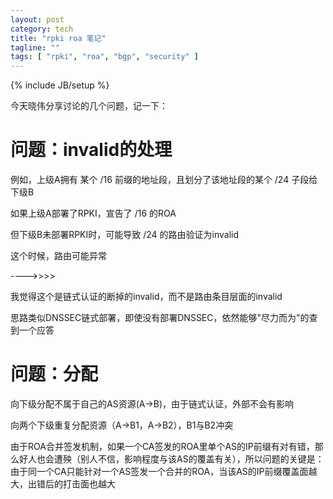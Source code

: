 ```yaml
---
layout: post
category: tech
title: "rpki roa 笔记"
tagline: ""
tags: [ "rpki", "roa", "bgp", "security" ] 
---
```

{% include JB/setup %}

今天晓伟分享讨论的几个问题，记一下：

# 问题：invalid的处理

例如，上级A拥有 某个 /16 前缀的地址段，且划分了该地址段的某个 /24 子段给下级B

如果上级A部署了RPKI，宣告了 /16 的ROA

但下级B未部署RPKI时，可能导致 /24 的路由验证为invalid

这个时候，路由可能异常

---->>>>

我觉得这个是链式认证的断掉的invalid，而不是路由条目层面的invalid

思路类似DNSSEC链式部署，即使没有部署DNSSEC，依然能够"尽力而为"的查到一个应答

# 问题：分配

向下级分配不属于自己的AS资源(A->B)，由于链式认证，外部不会有影响

向两个下级重复分配资源（A->B1，A->B2），B1与B2冲突

由于ROA合并签发机制，如果一个CA签发的ROA里单个AS的IP前缀有对有错，那么好人也会遭殃（别人不信，影响程度与该AS的覆盖有关），所以问题的关键是：由于同一个CA只能针对一个AS签发一个合并的ROA，当该AS的IP前缀覆盖面越大，出错后的打击面也越大
